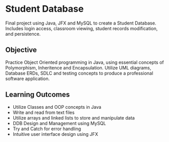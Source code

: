 # Student Database
Final project using Java, JFX and MySQL to create a Student Database. Includes login access, classroom viewing, student records modification, and persistence.

 ## Objective
Practice Object Oriented programming in Java, using essential concepts of Polymorphism, Inheritence and Encapsulation. Utilize UML diagrams, Database ERDs, SDLC and testing concepts to produce a professional software application.

## Learning Outcomes 
* Utilize Classes and OOP concepts in Java 
* Write and read from text files 
* Utilize arrays and linked lists to store and manipulate data 
* DDB Design and Management using MySQL
* Try and Catch for error handling 
* Intuitive user interface design using JFX 
